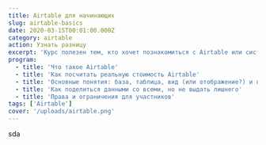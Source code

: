 ```yaml
---
title: Airtable для начинающих
slug: airtable-basics
date: 2020-03-15T00:01:00.000Z
category: airtable
action: Узнать разницу
excerpt: 'Курс полезен тем, кто хочет познакомиться с Airtable или систематизировать знания о нём. Если вы владелец или основатель бизнеса, вы сможете контроллировать процесс интеграции Airtable в ваш бизнес эффективнее. Если вы специалист, вы сможете начать интегрировать Airtable в чужие бизнесы.'
program:
  - title: 'Что такое Airtable'
  - title: 'Как посчитать реальную стоимость Airtable'
  - title: 'Основные понятия: база, таблица, вид (или отображение?) и прочие'
  - title: 'Как поделиться данными со всеми, но не выдать лишнего'
  - title: 'Права и ограничения для участников'
tags: ['Airtable']
cover: '/uploads/airtable.png'
---
```


sda
